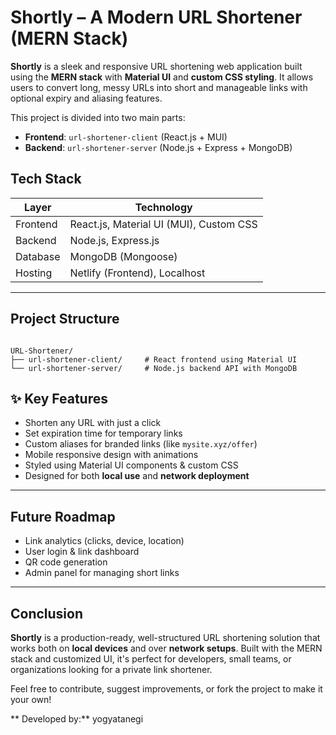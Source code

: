 #  Shortly – A Modern URL Shortener (MERN Stack)

**Shortly** is a sleek and responsive URL shortening web application built using the **MERN stack** with **Material UI** and **custom CSS styling**. It allows users to convert long, messy URLs into short and manageable links with optional expiry and aliasing features.

This project is divided into two main parts:
- **Frontend**: `url-shortener-client` (React.js + MUI)
- **Backend**: `url-shortener-server` (Node.js + Express + MongoDB)


##  Tech Stack

| Layer      | Technology                               |
|------------|------------------------------------------|
| Frontend   | React.js, Material UI (MUI), Custom CSS  |
| Backend    | Node.js, Express.js                      |
| Database   | MongoDB (Mongoose)                       |
| Hosting    | Netlify (Frontend), Localhost            |

---

##  Project Structure

```

URL-Shortener/
├── url-shortener-client/     # React frontend using Material UI
└── url-shortener-server/     # Node.js backend API with MongoDB

````

## ✨ Key Features

*  Shorten any URL with just a click
*  Set expiration time for temporary links
*  Custom aliases for branded links (like `mysite.xyz/offer`)
*  Mobile responsive design with animations
*  Styled using Material UI components & custom CSS
*  Designed for both **local use** and **network deployment**

---

##  Future Roadmap

*  Link analytics (clicks, device, location)
*  User login & link dashboard
*  QR code generation
*  Admin panel for managing short links

---

##  Conclusion

**Shortly** is a production-ready, well-structured URL shortening solution that works both on **local devices** and over **network setups**. Built with the MERN stack and customized UI, it's perfect for developers, small teams, or organizations looking for a private link shortener.

Feel free to contribute, suggest improvements, or fork the project to make it your own!


** Developed by:** yogyatanegi 


